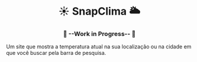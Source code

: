 <h1 align="center">☀ SnapClima 🌥</h1>

<h3 align="center"> 🚧 --Work in Progress-- 🚧 </h3>

Um site que mostra a temperatura atual na sua localização ou na cidade em que você buscar pela barra de pesquisa.